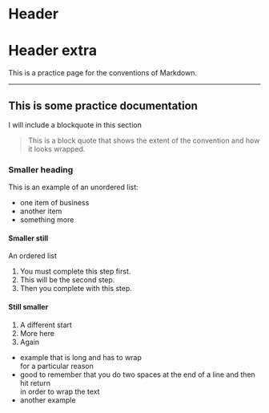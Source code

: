 # Header

# Header extra

This is a practice page for the conventions of Markdown.

---

## This is some practice documentation

I will include a blockquote in this section

> This is a block quote that 
> shows the extent of the convention
> and how it looks wrapped. 

### Smaller heading

This is an example of an unordered list:

- one item of business
- another item
- something more

#### Smaller still

An ordered list

1. You must complete this step first.
2. This will be the second step.
3. Then you complete with this step. 

#### Still smaller

1.  A different start
2.  More here
3.  Again

<!-- -->

-    example that is long and has to wrap  
for a particular reason
-   good to remember that you do two spaces at the end of a line and then hit return  
in order to wrap the text
-   another example